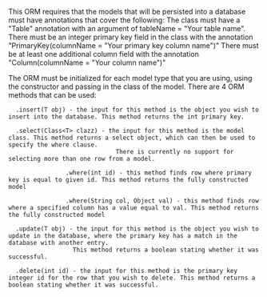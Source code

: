 This ORM requires that the models that will be persisted into a database must have annotations that cover the following:
      The class must have a "Table" annotation with an argument of tableName = "Your table name".
      There must be an integer primary key field in the class with the annotation "PrimaryKey(columnName = "Your primary key column name")"
      There must be at least one additional column field with the annotation "Column(columnName = "Your column name")"

  The ORM must be initialized for each model type that you are using, using the constructor and passing in the class of the model.
  There are 4 ORM methods that can be used:
      
      .insert(T obj) - the input for this method is the object you wish to insert into the database. This method returns the int primary key.
      
      .select(Class<T> clazz) - the input for this method is the model class. This method returns a select object, which can then be used to specify the where clause.
                                  There is currently no support for selecting more than one row from a model.
                   
                    .where(int id) - this method finds row where primary key is equal to given id. This method returns the fully constructed model
                    
                    .where(String col, Object val) - this method finds row where a specified column has a value equal to val. This method returns the fully constructed model
      
      .update(T obj) - the input for this method is the object you wish to update in the database, where the primary key has a match in the database with another entry.
                      This method returns a boolean stating whether it was successful.
      
      .delete(int id) - the input for this method is the primary key integer id for the row that you wish to delete. This method returns a boolean stating whether it was successful.
